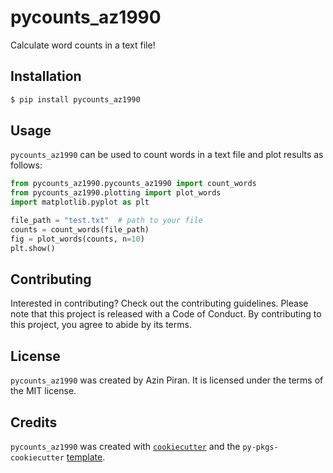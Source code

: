 # pycounts_az1990

Calculate word counts in a text file!

## Installation

```bash
$ pip install pycounts_az1990
```

## Usage


`pycounts_az1990` can be used to count words in a text file and plot results
as follows:

```python
from pycounts_az1990.pycounts_az1990 import count_words
from pycounts_az1990.plotting import plot_words
import matplotlib.pyplot as plt

file_path = "test.txt"  # path to your file
counts = count_words(file_path)
fig = plot_words(counts, n=10)
plt.show()
```

## Contributing

Interested in contributing? Check out the contributing guidelines. Please note that this project is released with a Code of Conduct. By contributing to this project, you agree to abide by its terms.

## License

`pycounts_az1990` was created by Azin Piran. It is licensed under the terms of the MIT license.

## Credits

`pycounts_az1990` was created with [`cookiecutter`](https://cookiecutter.readthedocs.io/en/latest/) and the `py-pkgs-cookiecutter` [template](https://github.com/py-pkgs/py-pkgs-cookiecutter).
